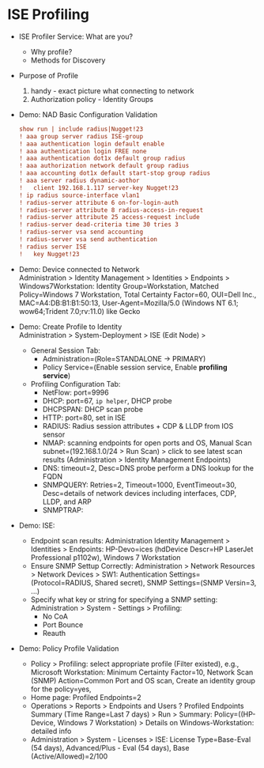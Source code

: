 # ISE Profiling

+ ISE Profiler Service: What are you?
    + Why profile?
    + Methods for Discovery

+ Purpose of Profile
    1. handy - exact picture what connecting to network
    2. Authorization policy - Identity Groups

+ Demo: NAD Basic Configuration Validation
    ```cfg
    show run | include radius|Nugget!23
    ! aaa group server radius ISE-group
    ! aaa authentication login default enable
    ! aaa authentication login FREE none
    ! aaa authentication dot1x default group radius
    ! aaa authorization network default group radius
    ! aaa accounting dot1x default start-stop group radius
    ! aaa server radius dynamic-aothor
    !   client 192.168.1.117 server-key Nugget!23
    ! ip radius source-interface vlan1
    ! radius-server attribute 6 on-for-login-auth
    ! radius-server attribute 8 radius-access-in-request
    ! radius-server attribute 25 access-request include
    ! radius-server dead-criteria time 30 tries 3
    ! radius-server vsa send accounting
    ! radius-server vsa send authentication
    ! radius server ISE
    !   key Nugget!23
    ```

+ Demo: Device connected to Network <br/>
    Administration > Identity Management > Identities > Endpoints > Windows7Workstation: Identity Group=Workstation, Matched Policy=Windows 7 Workstation, Total Certainty Factor=60, OUI=Dell Inc., MAC=A4:DB:B1:B1:50:13, User-Agent=Mozilla/5.0 (Windows NT 6.1; wow64;Trident 7.0;rv:11.0) like Gecko

+ Demo: Create Profile to Identity <br/>
    Administration > System-Deployment > ISE (Edit Node) >
    + General Session Tab: 
        + Administration=(Role=STANDALONE -> PRIMARY)
        + Policy Service=(Enable session service, Enable __profiling service__)
    + Profiling Configuration Tab:
        + NetFlow: port=9996
        + DHCP: port=67, `ip helper`, DHCP probe
        + DHCPSPAN: DHCP scan probe
        + HTTP: port=80, set in ISE
        + RADIUS: Radius session attributes + CDP & LLDP from IOS sensor
        + NMAP: scanning endpoints for open ports and OS, Manual Scan subnet=(192.168.1.0/24 > Run Scan) > click to see latest scan results (Administration > Identity Management Endpoints)
        + DNS: timeout=2, Desc=DNS probe perform a DNS lookup for the FQDN
        + SNMPQUERY: Retries=2, Timeout=1000, EventTimeout=30, Desc=details of network devices including interfaces, CDP, LLDP, and ARP
        + SNMPTRAP: 

+ Demo: ISE:
    + Endpoint scan results: Administration Identity Management > Identities > Endpoints: HP-Devo=ices (hdDevice Descr=HP LaserJet Professional p1102w), Windows 7 Workstation
    + Ensure SNMP Settup Correctly: Administration > Network Resources > Network Devices > SW1: Authentication Settings=(Protocol=RADIUS, Shared secret), SNMP Settings=(SNMP Versin=3, ...)
    + Specify what key or string for specifying a SNMP setting: Administration > System - Settings > Profiling:
        + No CoA
        + Port Bounce
        + Reauth
    
+ Demo: Policy Profile Validation
    + Policy > Profiling: select appropriate profile (Filter existed), e.g., Microsoft Workstation: Minimum Certainty Factor=10, Network Scan (SNMP) Action=Common Port and OS scan, Create an identity group for the policy=yes, 
    + Home page: Profiled Endpoints=2
    + Operations > Reports > Endpoints and Users ? Profiled Endpoints Summary (Time Range=Last 7 days) > Run > Summary: Policy=((HP-Device, Windows 7 Workstation) > Details on Windows-Workstation: detailed info
    + Administration > System - Licenses > ISE: License Type=Base-Eval (54 days), Advanced/Plus - Eval (54 days), Base (Active/Allowed)=2/100









